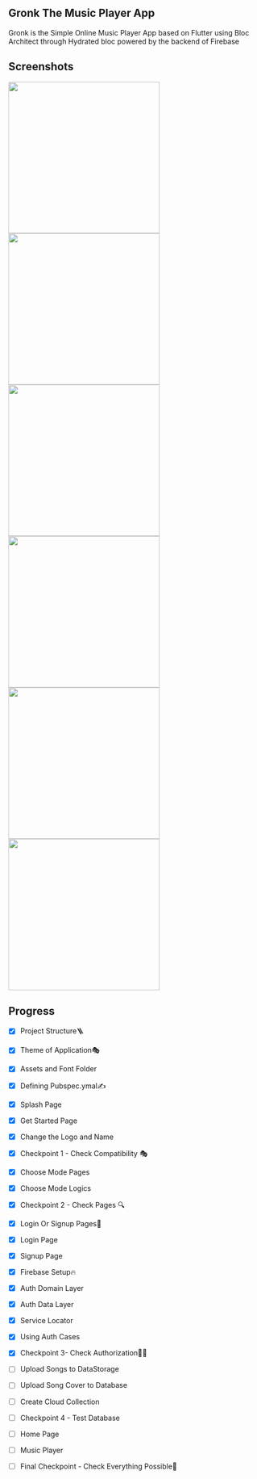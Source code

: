 ## Gronk The Music Player App

Gronk is the Simple Online Music Player App based on Flutter using Bloc Architect through Hydrated bloc powered by the backend of Firebase

## Screenshots

<img src=https://github.com/aarvexploit/Gronk-The-Music-Player/blob/development/SS/Splash.jpeg width=300px>

<img src=https://github.com/aarvexploit/Gronk-The-Music-Player/blob/development/SS/Get_started.jpeg width=300px>

<img src=https://github.com/aarvexploit/Gronk-The-Music-Player/blob/development/SS/CHMO.jpeg width=300px>

<img src=https://github.com/aarvexploit/Gronk-The-Music-Player/blob/development/SS/SIn_Sup.jpeg width=300px>

<img src=https://github.com/aarvexploit/Gronk-The-Music-Player/blob/development/SS/SUp.jpeg width=300px>

<img src=https://github.com/aarvexploit/Gronk-The-Music-Player/blob/development/SS/SIn.jpeg width=300px>

## Progress
- [x] Project Structure🪜
- [x] Theme of Application🎭
- [x] Assets and Font Folder
- [x] Defining Pubspec.ymal✍️
- [x] Splash Page
- [x] Get Started Page
- [x] Change the Logo and Name
- [x] Checkpoint 1 - Check Compatibility 🎭
- [x] Choose Mode Pages
- [x] Choose Mode Logics
- [x] Checkpoint 2 - Check Pages 🔍
- [x] Login Or Signup Pages🔐
- [x] Login Page
- [x] Signup Page
- [x] Firebase Setup🔥
- [x] Auth Domain Layer
- [x] Auth Data Layer
- [x] Service Locator
- [x] Using Auth Cases
- [x] Checkpoint 3- Check Authorization🧑‍💼
- [ ] Upload Songs to DataStorage
- [ ] Upload Song Cover to Database
- [ ] Create Cloud Collection
- [ ] Checkpoint 4 - Test Database
- [ ] Home Page
- [ ] Music Player
- [ ] Final Checkpoint - Check Everything Possible🤴

